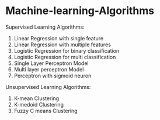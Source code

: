 # Machine-learning-Algorithms

Supervised Learning Algorithms:
1. Linear Regression with single feature
2. Linear Regression with multiple features
3. Logistic Regression for binary classification
4. Logistic Regression for multi classification
5. Single Layer Perceptron Model
6. Multi layer perceptron Model
7. Perceptron with sigmoid neuron

Unsupervised Learning Algorithms:
1. K-mean Clustering
2. K-medoid Clustering
3. Fuzzy C means Clustering
